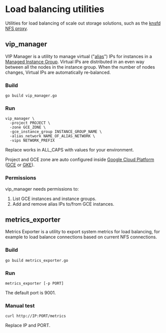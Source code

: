 # Load balancing utilities

Utilities for load balancing of scale out storage solutions, such as the [knsfd NFS proxy](https://github.com/GoogleCloudPlatform/knfsd-cache-utils).

## vip_manager
VIP Manager is a utility to manage virtual ("[alias](https://cloud.google.com/vpc/docs/alias-ip)") IPs for instances in a [Managed Instance Group](https://cloud.google.com/compute/docs/instance-groups). Virtual IPs are distributed in an even way between all the nodes in the instance group. When the number of nodes changes, Virtual IPs are automatically re-balanced.

### Build
```go build vip_manager.go```

### Run
```
vip_manager \
  -project PROJECT \
  -zone GCE_ZONE \
  -gce_instance_group INSTANCE_GROUP_NAME \
  -alias_network NAME_OF_ALIAS_NETWORK \
  -vips NETWORK_PREFIX
```

Replace works in ALL_CAPS with values for your environment.

Project and GCE zone are auto configured inside [Google Cloud Platform](https://cloud.google.com) ([GCE](https://cloud.google.com/compute) or [GKE](https://cloud.google.com/kubernetes-engine)).

### Permissions
vip_manager needs permissions to:
1. List GCE instances and instance groups.
2. Add and remove alias IPs to/from GCE instances.

## metrics_exporter
Metrics Exporter is a utility to export system metrics for load balancing, for example to load balance connections based on current NFS connections.

### Build
```go build metrics_exporter.go```

### Run
```
metrics_exporter [-p PORT]
```

The default port is 9001.

### Manual test
```
curl http://IP:PORT/metrics
```
Replace IP and PORT.
